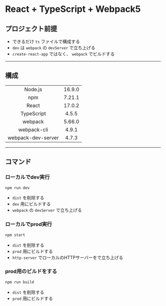 # React + TypeScript + Webpack5

## プロジェクト前提

- できるだけ `ts` ファイルで構成する
- `dev` は `webpack` の `devServer` で立ち上げる
- `create-react-app` ではなく、 `webpack` でビルドする

---

## 構成

|||
|:---:|:---:|
|Node.js|16.9.0|
|npm|7.21.1|
|React|17.0.2|
|TypeScript|4.5.5|
|webpack|5.66.0|
|webpack-cli|4.9.1|
|webpack-dev-server|4.7.3|

---

## コマンド

### ローカルでdev実行

```bash
npm run dev
```

- `dist` を削除する
- `dev` 用にビルドする
- `webpack` の `devServer` で立ち上げる

### ローカルでprod実行

```bash
npm start
```

- `dist` を削除する
- `prod` 用にビルドする
- `http-server` でローカルのHTTPサーバーをで立ち上げる

### prod用のビルドをする

```bash
npm run build
```

- `dist` を削除する
- `prod` 用にビルドする
